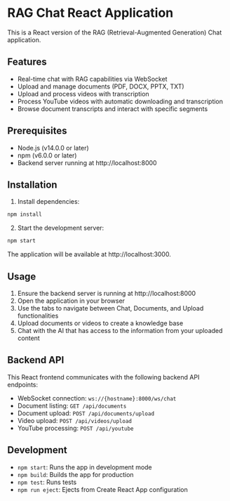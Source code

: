 # RAG Chat React Application

This is a React version of the RAG (Retrieval-Augmented Generation) Chat application.

## Features

- Real-time chat with RAG capabilities via WebSocket
- Upload and manage documents (PDF, DOCX, PPTX, TXT)
- Upload and process videos with transcription
- Process YouTube videos with automatic downloading and transcription
- Browse document transcripts and interact with specific segments

## Prerequisites

- Node.js (v14.0.0 or later)
- npm (v6.0.0 or later)
- Backend server running at http://localhost:8000

## Installation

1. Install dependencies:

```bash
npm install
```

2. Start the development server:

```bash
npm start
```

The application will be available at http://localhost:3000.

## Usage

1. Ensure the backend server is running at http://localhost:8000
2. Open the application in your browser
3. Use the tabs to navigate between Chat, Documents, and Upload functionalities
4. Upload documents or videos to create a knowledge base
5. Chat with the AI that has access to the information from your uploaded content

## Backend API

This React frontend communicates with the following backend API endpoints:

- WebSocket connection: `ws://{hostname}:8000/ws/chat`
- Document listing: `GET /api/documents`
- Document upload: `POST /api/documents/upload`
- Video upload: `POST /api/videos/upload`
- YouTube processing: `POST /api/youtube`

## Development

- `npm start`: Runs the app in development mode
- `npm build`: Builds the app for production
- `npm test`: Runs tests
- `npm run eject`: Ejects from Create React App configuration 